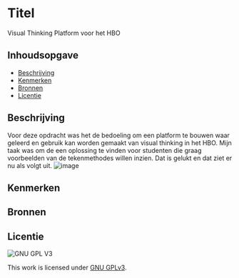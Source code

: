 # Titel
Visual Thinking Platform voor het HBO

## Inhoudsopgave

  * [Beschrijving](#beschrijving)
  * [Kenmerken](#kenmerken)
  * [Bronnen](#bronnen)
  * [Licentie](#licentie)

## Beschrijving
Voor deze opdracht was het de bedoeling om een platform te bouwen waar geleerd en gebruik kan worden gemaakt van visual thinking in het HBO. Mijn taak was om de een oplossing te vinden voor studenten die graag voorbeelden van de tekenmethodes willen inzien. Dat is gelukt en dat ziet er nu als volgt uit.
![image](https://user-images.githubusercontent.com/112857131/195797301-d102c7ed-a8e0-43f8-82f2-b04d12eebea2.png)



## Kenmerken
<!-- Bij Kenmerken staat welke technieken zijn gebruikt en hoe. Wat is de HTML structuur? Wat zijn de belangrijkste dingen in CSS? Wat is er met Javascript gedaan en hoe? Misschien heb je een framwork of library gebruikt? -->



## Bronnen

## Licentie

![GNU GPL V3](https://www.gnu.org/graphics/gplv3-127x51.png)

This work is licensed under [GNU GPLv3](./LICENSE).
